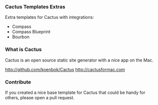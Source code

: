 ### Cactus Templates Extras

Extra templates for Cactus with integrations:

- Compass
- Compass Blueprint
- Bourbon

### What is Cactus

Cactus is an open source static site generator with a nice app on the Mac.

http://github.com/koenbok/Cactus
http://cactusformac.com

### Contribute

If you created a nice base template for Cactus that could be handy for others, please open a pull request.


